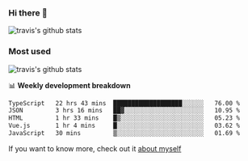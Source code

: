 ### Hi there 👋

<!--
**HondryTravis/HondryTravis** is a ✨ _special_ ✨ repository because its `README.md` (this file) appears on your GitHub profile.

Here are some ideas to get you started:

- 🔭 I’m currently working on ...
- 🌱 I’m currently learning ...
- 👯 I’m looking to collaborate on ...
- 🤔 I’m looking for help with ...
- 💬 Ask me about ...
- 📫 How to reach me: ...
- 😄 Pronouns: ...
- ⚡ Fun fact: ...
-->

![travis's github stats](https://github-readme-stats.vercel.app/api?username=HondryTravis&hide=stars)
### Most used
![travis's github stats](https://github-readme-stats.anuraghazra1.vercel.app/api/top-langs/?username=HondryTravis&layout=compact&hide_title=true)

📊 **Weekly development breakdown**

<!--START_SECTION:waka-->

```txt
TypeScript   22 hrs 43 mins  ███████████████████░░░░░░   76.00 %
JSON         3 hrs 16 mins   ██▓░░░░░░░░░░░░░░░░░░░░░░   10.95 %
HTML         1 hr 33 mins    █▒░░░░░░░░░░░░░░░░░░░░░░░   05.23 %
Vue.js       1 hr 4 mins     █░░░░░░░░░░░░░░░░░░░░░░░░   03.62 %
JavaScript   30 mins         ▒░░░░░░░░░░░░░░░░░░░░░░░░   01.69 %
```

<!--END_SECTION:waka-->

If you want to know more, check out it [about myself](https://hondrytravis.github.io/)
